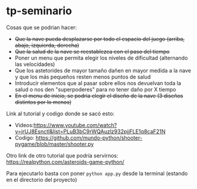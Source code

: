 # tp-seminario
Cosas que se podrian hacer:
- ~~Que la nave pueda desplazarse por todo el espacio del juego (arriba, abajo, izquierda, derecha)~~
- ~~Que la salud de la nave se reestablezca con el paso del tiempo~~
- Poner un menu que permita elegir los niveles de dificultad (alternando las velocidades)
- Que los astetorides de mayor tamaño dañen en mayor medida a la nave y que los más pequeños resten menos puntos de salud
- Introducir elementos que al pasar sobre ellos nos devuelvan toda la salud o nos den "superpoderes" para no tener daño por X tiempo
- ~~En el menu de inicio, se podria elegir el diseño de la nave (3 diseños distintos por lo menos)~~

Link al tutorial y codigo donde se sacó esto:
- Videos:https://www.youtube.com/watch?v=jrUJ8EsnctI&list=PLuB3bC9rWQAuzlz932pjjFLE1q8caF21N
- Codigo: https://github.com/mundo-python/shooter-pygame/blob/master/shooter.py

Otro link de otro tutorial que podría servirnos: https://realpython.com/asteroids-game-python/

Para ejecutarlo basta con poner `python app.py` desde la terminal (estando en el directorio del proyecto)
